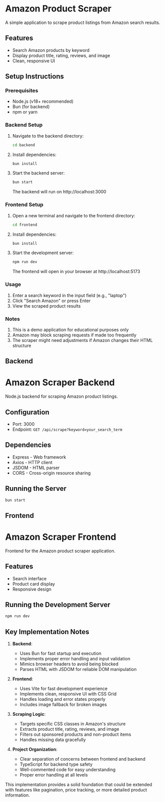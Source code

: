 # Amazon Product Scraper

A simple application to scrape product listings from Amazon search results.

## Features

- Search Amazon products by keyword
- Display product title, rating, reviews, and image
- Clean, responsive UI

## Setup Instructions

### Prerequisites

- Node.js (v18+ recommended)
- Bun (for backend)
- npm or yarn

### Backend Setup

1. Navigate to the backend directory:
   ```bash
   cd backend
    ```

2. Install dependencies:
    ```bash
    bun install
    ```
2. Start the backend server:
    ```bash
    bun start
    ```

    The backend will run on http://localhost:3000

### Frontend Setup

1. Open a new terminal and navigate to the frontend directory:
   ```bash
   cd frontend
    ```

2. Install dependencies:
    ```bash
    bun install
    ```
2. Start the development server:
    ```bash
    npm run dev
    ```

    The frontend will open in your browser at http://localhost:5173

### Usage

1. Enter a search keyword in the input field (e.g., "laptop")
2. Click "Search Amazon" or press Enter
3. View the scraped product results

### Notes

1. This is a demo application for educational purposes only
2. Amazon may block scraping requests if made too frequently
3. The scraper might need adjustments if Amazon changes their HTML structure

## Backend

# Amazon Scraper Backend

Node.js backend for scraping Amazon product listings.

## Configuration

- Port: 3000
- Endpoint: `GET /api/scrape?keyword=your_search_term`

## Dependencies

- Express - Web framework
- Axios - HTTP client
- JSDOM - HTML parser
- CORS - Cross-origin resource sharing

## Running the Server

```bash
bun start
```

## Frontend


# Amazon Scraper Frontend

Frontend for the Amazon product scraper application.

## Features

- Search interface
- Product card display
- Responsive design

## Running the Development Server

```bash
npm run dev
```


## Key Implementation Notes

1. **Backend**:
   - Uses Bun for fast startup and execution
   - Implements proper error handling and input validation
   - Mimics browser headers to avoid being blocked
   - Parses HTML with JSDOM for reliable DOM manipulation

2. **Frontend**:
   - Uses Vite for fast development experience
   - Implements clean, responsive UI with CSS Grid
   - Handles loading and error states properly
   - Includes image fallback for broken images

3. **Scraping Logic**:
   - Targets specific CSS classes in Amazon's structure
   - Extracts product title, rating, reviews, and image
   - Filters out sponsored products and non-product items
   - Handles missing data gracefully

4. **Project Organization**:
   - Clear separation of concerns between frontend and backend
   - TypeScript for backend type safety
   - Well-commented code for easy understanding
   - Proper error handling at all levels

This implementation provides a solid foundation that could be extended with features like pagination, price tracking, or more detailed product information.